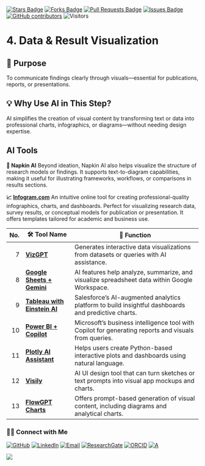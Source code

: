 <a href="https://github.com/drshahizan/short-course/stargazers"><img src="https://img.shields.io/github/stars/drshahizan/short-course" alt="Stars Badge"/></a>
<a href="https://github.com/drshahizan/short-course/network/members"><img src="https://img.shields.io/github/forks/drshahizan/short-course" alt="Forks Badge"/></a>
<a href="https://github.com/drshahizan/short-course/pulls"><img src="https://img.shields.io/github/issues-pr/drshahizan/short-course" alt="Pull Requests Badge"/></a>
<a href="https://github.com/drshahizan/short-course"><img src="https://img.shields.io/github/issues/drshahizan/short-course" alt="Issues Badge"/></a>
<a href="https://github.com/drshahizan/short-course/graphs/contributors"><img alt="GitHub contributors" src="https://img.shields.io/github/contributors/drshahizan/short-course?color=2b9348"></a>
![Visitors](https://api.visitorbadge.io/api/visitors?path=https%3A%2F%2Fgithub.com%2Fdrshahizan%2Fshort-course&labelColor=%23d9e3f0&countColor=%23697689&style=flat)

# 4. Data & Result Visualization

## 🔸 Purpose
To communicate findings clearly through visuals—essential for publications, reports, or presentations.

## 💡 Why Use AI in This Step?
AI simplifies the creation of visual content by transforming text or data into professional charts, infographics, or diagrams—without needing design expertise.

## AI Tools

**🎨 Napkin AI**
Beyond ideation, Napkin AI also helps visualize the structure of research models or findings. It supports text-to-diagram capabilities, making it useful for illustrating frameworks, workflows, or comparisons in results sections.

**📈 [Infogram.com](./ai/infogram.md)**
An intuitive online tool for creating professional-quality infographics, charts, and dashboards. Perfect for visualizing research data, survey results, or conceptual models for publication or presentation. It offers templates tailored for academic and business use.

| No. | 🛠 **Tool Name**                                                                                 | 📖 **Function**                                                                                          |
| --: | ------------------------------------------------------------------------------------------------ | -------------------------------------------------------------------------------------------------------- |
|   7 | [**VizGPT**](https://app.vizgpt.com/)                                                            | Generates interactive data visualizations from datasets or queries with AI assistance.                   |
|   8 | [**Google Sheets + Gemini**](https://workspace.google.com/products/sheets/)                      | AI features help analyze, summarize, and visualize spreadsheet data within Google Workspace.             |
|   9 | [**Tableau with Einstein AI**](https://www.salesforce.com/products/einstein-analytics/overview/) | Salesforce’s AI-augmented analytics platform to build insightful dashboards and predictive charts.       |
|  10 | [**Power BI + Copilot**](https://powerbi.microsoft.com/en-us/copilot/)                           | Microsoft’s business intelligence tool with Copilot for generating reports and visuals from queries.     |
|  11 | [**Plotly AI Assistant**](https://chat.plotly.com/)                                              | Helps users create Python-based interactive plots and dashboards using natural language.                 |
|  12 | [**Visily**](https://www.visily.ai/)                                                             | AI UI design tool that can turn sketches or text prompts into visual app mockups and charts.             |
|  13 | [**FlowGPT Charts**](https://flowgpt.com/)                                                       | Offers prompt-based generation of visual content, including diagrams and analytical charts.              |


### 🙌🏻 Connect with Me
<p align="left">
    <a href="https://github.com/drshahizan" target="_blank"><img alt="GitHub" src="https://img.shields.io/badge/-@drshahizan-181717?style=flat-square&logo=GitHub&logoColor=white"></a>
    <a href="https://www.linkedin.com/in/drshahizan" target="_blank"><img alt="LinkedIn" src="https://img.shields.io/badge/-drshahizan-blue?style=flat-square&logo=Linkedin&logoColor=white&link=https://www.linkedin.com/in/drshahizan/"></a>
    <a href="mailto:shahizan@utm.my" target="_blank"><img alt="Email" src="https://img.shields.io/badge/-shahizan@utm.my-c14438?style=flat-square&logo=Gmail&logoColor=white&link=mailto:shahizan@utm.my.com"></a>
    <a href="https://www.researchgate.net/profile/Mohd-Othman-28" target="_blank"><img alt="ResearchGate" src="https://img.shields.io/badge/-ResearchGate-00CCBB?style=flat-square&logo=ResearchGate&logoColor=white"></a>
    <a href="https://orcid.org/0000-0003-4261-1873" target="_blank"><img alt="ORCID" src="https://img.shields.io/badge/-ORCID-A6CE39?style=flat-square&logo=ORCID&logoColor=white"></a> 
 <a href="https://visitorbadge.io/status?path=https%3A%2F%2Fgithub.com%2Fdrshahizan" target="_blank"><img alt="A" src="https://api.visitorbadge.io/api/visitors?path=https%3A%2F%2Fgithub.com%2Fdrshahizan&labelColor=%23697689&countColor=%23555555&style=plastic"></a>
 
![](https://hit.yhype.me/github/profile?user_id=81284918)
</p>

